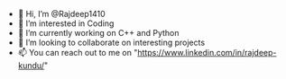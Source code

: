 - 👋 Hi, I’m @Rajdeep1410
- 👀 I’m interested in Coding
- 🌱 I’m currently working on C++ and Python
- 💞️ I’m looking to collaborate on interesting projects
- 📫 You can reach out to me on "https://www.linkedin.com/in/rajdeep-kundu/"

<!---
Rajdeep1410/Rajdeep1410 is a ✨ special ✨ repository because its `README.md` (this file) appears on your GitHub profile.
You can click the Preview link to take a look at your changes.
--->
